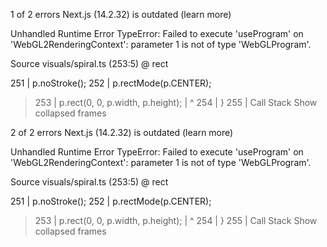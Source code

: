 

1 of 2 errors
Next.js (14.2.32) is outdated (learn more)

Unhandled Runtime Error
TypeError: Failed to execute 'useProgram' on 'WebGL2RenderingContext': parameter 1 is not of type 'WebGLProgram'.

Source
visuals/spiral.ts (253:5) @ rect

  251 |   p.noStroke();
  252 |   p.rectMode(p.CENTER);
> 253 |   p.rect(0, 0, p.width, p.height);
      |     ^
  254 | }
  255 |
Call Stack
Show collapsed frames



2 of 2 errors
Next.js (14.2.32) is outdated (learn more)

Unhandled Runtime Error
TypeError: Failed to execute 'useProgram' on 'WebGL2RenderingContext': parameter 1 is not of type 'WebGLProgram'.

Source
visuals/spiral.ts (253:5) @ rect

  251 |   p.noStroke();
  252 |   p.rectMode(p.CENTER);
> 253 |   p.rect(0, 0, p.width, p.height);
      |     ^
  254 | }
  255 |
Call Stack
Show collapsed frames